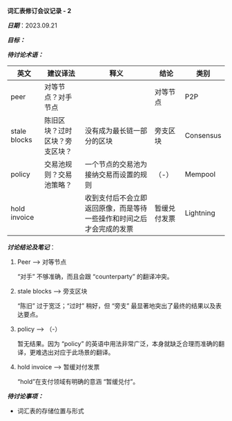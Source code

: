 **词汇表修订会议记录 - 2**

***日期***：2023.09.21

***目标：***

***待讨论术语：***

| 英文         | 建议译法                       | 释义                                                         | 结论         | 类别      |
| ------------ | ------------------------------ | ------------------------------------------------------------ | ------------ | --------- |
| peer         | 对等节点？对手节点             |                                                              | 对等节点     | P2P       |
| stale blocks | 陈旧区块？过时区块？旁支区块？ | 没有成为最长链一部分的区块                                   | 旁支区块     | Consensus |
| policy       | 交易池规则？交易池策略？       | 一个节点的交易池为接纳交易而设置的规则                       | （-）        | Mempool   |
| hold invoice |                                | 收到支付后不会立即返回原像，而是等待一些操作和时间之后才会完成的发票 | 暂缓兑付发票 | Lightning |

***讨论结论及笔记***：

1. Peer --> 对等节点

   “对手” 不够准确，而且会跟 “counterparty” 的翻译冲突。

2. stale blocks --> 旁支区块

   “陈旧” 过于宽泛；“过时” 稍好，但 “旁支” 最显著地突出了最终的结果以及表达要点。

3. policy --> （-）

   暂无结果。因为 “policy” 的英语中用法非常广泛，本身就缺乏合理而准确的翻译，更难选出对应于此场景的翻译。

4. hold invoice --> 暂缓对付发票

   “hold”在支付领域有明确的意涵 “暂缓兑付”。

***待讨论事项：***

- 词汇表的存储位置与形式


